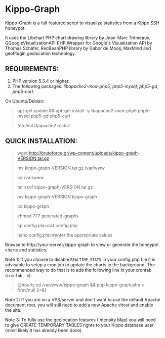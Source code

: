 Kippo-Graph
===========

Kippo-Graph is a full featured script to visualize statistics from a Kippo SSH honeypot.

It uses the Libchart PHP chart drawing library by Jean-Marc Trémeaux,
QGoogleVisualizationAPI PHP Wrapper for Google's Visualization API by Thomas Schäfer,
RedBeanPHP library by Gabor de Mooij, MaxMind and geoPlugin geolocation technology.

REQUIREMENTS:
-------------
1. PHP version 5.3.4 or higher.
2. The following packages: _libapache2-mod-php5_, _php5-mysql_, _php5-gd_, _php5-curl_.

On Ubuntu/Debian:
> apt-get update && apt-get install -y libapache2-mod-php5 php5-mysql php5-gd php5-curl
>
> /etc/init.d/apache2 restart

QUICK INSTALLATION:
-------------------
> wget http://bruteforce.gr/wp-content/uploads/kippo-graph-VERSION.tar.gz
>
> mv kippo-graph-VERSION.tar.gz /var/www
>
> cd /var/www
>
> tar zxvf kippo-graph-VERSION.tar.gz
>
> mv kippo-graph-VERSION kippo-graph
>
> cd kippo-graph
>
> chmod 777 generated-graphs
>
> cp config.php.dist config.php
>
> nano config.php #enter the appropriate values

Browse to http://your-server/kippo-graph to view or generate the honeypot charts and statistics.

Note 1: If you choose to disable `REALTIME_STATS` in your config.php file it is advisable to
        setup a cron job to update the charts in the background. The recommended way to do that
        is to add the following line in your crontab (`crontab -e`):
> @hourly cd /var/www/kippo-graph && php kippo-graph.php > /dev/null 2>&1

Note 2: If you are on a VPS/server and don't want to use the default Apache document root,
		you will still need to add a new Apache vhost and enable the site.

Note 3: To fully use the geolocation features (Intensity Map) you will need to give CREATE
		TEMPORARY TABLES rights to your Kippo database user (most likely it has already been done).